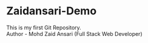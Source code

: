 # Zaidansari-Demo
This is my first Git Repository.
<br>
Author - Mohd Zaid Ansari (Full Stack Web Developer)
